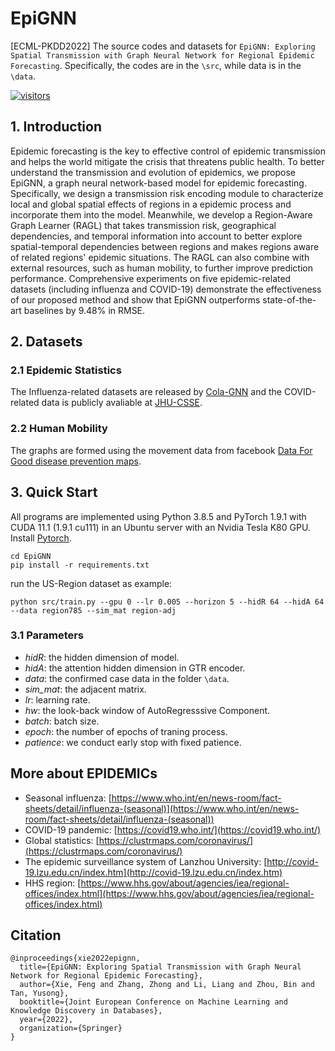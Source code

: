 [visitors-img]: https://visitor-badge.glitch.me/badge?page_id=Xiefeng69.EpiGNN
[repo-url]: https://github.com/Xiefeng69/EpiGNN

# EpiGNN

[ECML-PKDD2022] The source codes and datasets for `EpiGNN: Exploring Spatial Transmission with Graph Neural Network for Regional Epidemic Forecasting`. Specifically, the codes are in the `\src`, while data is in the `\data`.

[![visitors][visitors-img]][repo-url]

## 1. Introduction

Epidemic forecasting is the key to effective control of epidemic transmission and helps the world mitigate the crisis that threatens public health. To better understand the transmission and evolution of epidemics, we propose EpiGNN, a graph neural network-based model for epidemic forecasting. Specifically, we design a transmission risk encoding module to characterize local and global spatial effects of regions in a epidemic process and incorporate them into the model. Meanwhile, we develop a Region-Aware Graph Learner (RAGL) that takes transmission risk, geographical dependencies, and temporal information into account to better explore spatial-temporal dependencies between regions and makes regions aware of related regions' epidemic situations. The RAGL can also combine with external resources, such as human mobility, to further improve prediction performance. Comprehensive experiments on five epidemic-related datasets (including influenza and COVID-19) demonstrate the effectiveness of our proposed method and show that EpiGNN outperforms state-of-the-art baselines by 9.48% in RMSE.

## 2. Datasets
### 2.1 Epidemic Statistics

The Influenza-related datasets are released by [Cola-GNN](https://github.com/amy-deng/colagnn) and the COVID-related data is publicly avaliable at [JHU-CSSE](https://github.com/CSSEGISandData/COVID-19).

### 2.2 Human Mobility

The graphs are formed using the movement data from facebook [Data For Good disease prevention maps](https://dataforgood.fb.com/docs/covid19/).

## 3. Quick Start

All programs are implemented using Python 3.8.5 and PyTorch 1.9.1 with CUDA 11.1 (1.9.1 cu111) in an Ubuntu server with an Nvidia Tesla K80 GPU. Install [Pytorch](https://pytorch.org/get-started/locally/).

```shell
cd EpiGNN
pip install -r requirements.txt
```

run the US-Region dataset as example:
```shell
python src/train.py --gpu 0 --lr 0.005 --horizon 5 --hidR 64 --hidA 64 --data region785 --sim_mat region-adj
```

### 3.1 Parameters

+ *hidR*: the hidden dimension of model.
+ *hidA*: the attention hidden dimension in GTR encoder.
+ *data*: the confirmed case data in the folder `\data`.
+ *sim_mat*: the adjacent matrix.
+ *lr*: learning rate.
+ *hw*: the look-back window of AutoRegresssive Component.
+ *batch*: batch size.
+ *epoch*: the number of epochs of traning process.
+ *patience*: we conduct early stop with fixed patience.

## More about EPIDEMICs

+ Seasonal influenza: [https://www.who.int/en/news-room/fact-sheets/detail/influenza-(seasonal)](https://www.who.int/en/news-room/fact-sheets/detail/influenza-(seasonal))
+ COVID-19 pandemic: [https://covid19.who.int/](https://covid19.who.int/)
+ Global statistics: [https://clustrmaps.com/coronavirus/](https://clustrmaps.com/coronavirus/)
+ The epidemic surveillance system of Lanzhou University: [http://covid-19.lzu.edu.cn/index.htm](http://covid-19.lzu.edu.cn/index.htm)
+ HHS region: [https://www.hhs.gov/about/agencies/iea/regional-offices/index.html](https://www.hhs.gov/about/agencies/iea/regional-offices/index.html)

## Citation

```
@inproceedings{xie2022epignn,
  title={EpiGNN: Exploring Spatial Transmission with Graph Neural Network for Regional Epidemic Forecasting},
  author={Xie, Feng and Zhang, Zhong and Li, Liang and Zhou, Bin and Tan, Yusong},
  booktitle={Joint European Conference on Machine Learning and Knowledge Discovery in Databases},
  year={2022},
  organization={Springer}
}
```
